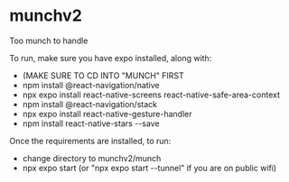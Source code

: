 # munchv2
Too munch to handle

To run, make sure you have expo installed, along with: 
- (MAKE SURE TO CD INTO "MUNCH" FIRST
- npm install @react-navigation/native
- npx expo install react-native-screens react-native-safe-area-context
- npm install @react-navigation/stack
- npx expo install react-native-gesture-handler
- npm install react-native-stars --save


Once the requirements are installed, to run:
- change directory to munchv2/munch
- npx expo start (or "npx expo start --tunnel" if you are on public wifi)
